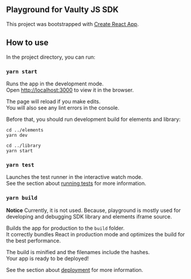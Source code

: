 ## Playground for Vaulty JS SDK

This project was bootstrapped with [Create React App](https://github.com/facebook/create-react-app).

## How to use

In the project directory, you can run:

### `yarn start`

Runs the app in the development mode.<br />
Open [http://localhost:3000](http://localhost:3000) to view it in the browser.

The page will reload if you make edits.<br />
You will also see any lint errors in the console.

Before that, you should run development build for elements and library:

```
cd ../elements
yarn dev
```

```
cd ../library
yarn start
```

### `yarn test`

Launches the test runner in the interactive watch mode.<br />
See the section about [running tests](https://facebook.github.io/create-react-app/docs/running-tests) for more information.

### `yarn build`

**Notice** Currently, it is not used. Because, playground is mostly used for developing and debugging SDK library
and elements iframe source. 

Builds the app for production to the `build` folder.<br />
It correctly bundles React in production mode and optimizes the build for the best performance.

The build is minified and the filenames include the hashes.<br />
Your app is ready to be deployed!

See the section about [deployment](https://facebook.github.io/create-react-app/docs/deployment) for more information.

